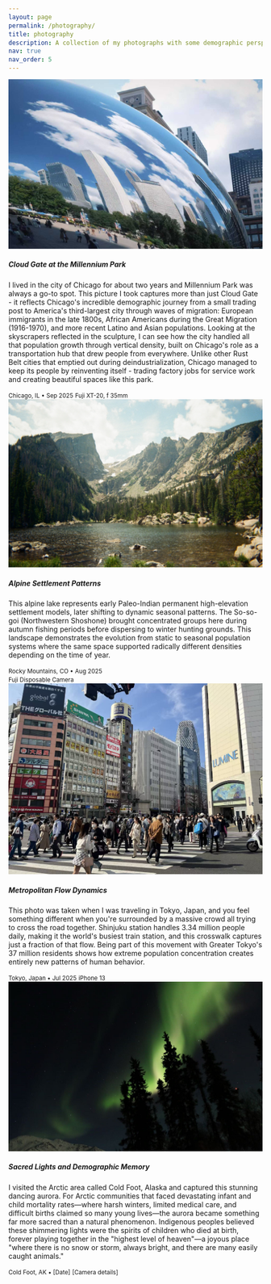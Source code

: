 ```yaml
---
layout: page
permalink: /photography/
title: photography
description: A collection of my photographs with some demographic perspectives I carry while traveling.
nav: true
nav_order: 5
---
```

<div class="row mt-3">
  <div class="col-sm-6 mb-4">
    <img src="/assets/img/bean.jpg" class="img-fluid rounded" alt="Cloud Gate at the Millennium Park">
    <h5 class="mt-3">Cloud Gate at the Millennium Park</h5>
    <p>I lived in the city of Chicago for about two years and Millennium Park was always a go-to spot. This picture I took captures more than just Cloud Gate - it reflects Chicago's incredible demographic journey from a small trading post to America's third-largest city through waves of migration: European immigrants in the late 1800s, African Americans during the Great Migration (1916-1970), and more recent Latino and Asian populations. Looking at the skyscrapers reflected in the sculpture, I can see how the city handled all that population growth through vertical density, built on Chicago's role as a transportation hub that drew people from everywhere. Unlike other Rust Belt cities that emptied out during deindustrialization, Chicago managed to keep its people by reinventing itself - trading factory jobs for service work and creating beautiful spaces like this park.</p>
    <small class="text-muted"><i class="fas fa-map-marker-alt"></i> Chicago, IL • Sep 2025</small>
    <small class="text-muted d-block"><i class="fas fa-camera"></i> Fuji XT-20, f 35mm</small>
  </div>
  
  <div class="col-sm-6 mb-4">
    <img src="/assets/img/rocky.jpg" class="img-fluid rounded" alt="Alpine Lake in the Rocky Mountains">
    <h5 class="mt-3">Alpine Settlement Patterns</h5>
    <p>This alpine lake represents early Paleo-Indian permanent high-elevation settlement models, later shifting to dynamic seasonal patterns. The So-so-goi (Northwestern Shoshone) brought concentrated groups here during autumn fishing periods before dispersing to winter hunting grounds. This landscape demonstrates the evolution from static to seasonal population systems where the same space supported radically different densities depending on the time of year.</p>
    <small class="text-muted"><i class="fas fa-map-marker-alt"></i> Rocky Mountains, CO • Aug 2025</small>
    <br>
    <small class="text-muted"><i class="fas fa-camera"></i> Fuji Disposable Camera</small>
  </div>
</div>

<div class="row">
  <div class="col-sm-6 mb-4">
    <img src="/assets/img/tokyo.jpg" class="img-fluid rounded" alt="Shibuya Crossing in Tokyo">
    <h5 class="mt-3">Metropolitan Flow Dynamics</h5>
    <p>This photo was taken when I was traveling in Tokyo, Japan, and you feel something different when you're surrounded by a massive crowd all trying to cross the road together. Shinjuku station handles 3.34 million people daily, making it the world's busiest train station, and this crosswalk captures just a fraction of that flow. Being part of this movement with Greater Tokyo's 37 million residents shows how extreme population concentration creates entirely new patterns of human behavior.</p>
    <small class="text-muted"><i class="fas fa-map-marker-alt"></i> Tokyo, Japan • Jul 2025</small>
    <small class="text-muted d-block"><i class="fas fa-camera"></i> iPhone 13</small>
  </div>

  <div class="col-sm-6 mb-4">
    <img src="/assets/img/alaska.jpg" class="img-fluid rounded" alt="Aurora Borealis dancing over Cold Foot, Alaska">
    <h5 class="mt-3">Sacred Lights and Demographic Memory</h5>
    <p>I visited the Arctic area called Cold Foot, Alaska and captured this stunning dancing aurora. For Arctic communities that faced devastating infant and child mortality rates—where harsh winters, limited medical care, and difficult births claimed so many young lives—the aurora became something far more sacred than a natural phenomenon. Indigenous peoples believed these shimmering lights were the spirits of children who died at birth, forever playing together in the "highest level of heaven"—a joyous place "where there is no snow or storm, always bright, and there are many easily caught animals."</p>
    <small class="text-muted"><i class="fas fa-map-marker-alt"></i> Cold Foot, AK • [Date]</small>
    <small class="text-muted d-block"><i class="fas fa-camera"></i> [Camera details]</small>
  </div>
</div>

<style>
/* Additional styling for photography page */
.photography-item {
  margin-bottom: 2rem;
}
.photography-item img {
  transition: transform 0.3s ease;
}
.photography-item:hover img {
  transform: scale(1.02);
}
.photo-description {
  text-align: justify;
  line-height: 1.6;
}
.photo-meta {
  color: var(--global-text-color-light);
}
@media (max-width: 768px) {
  .photography-item {
    margin-bottom: 1.5rem;
  }
}
</style>
